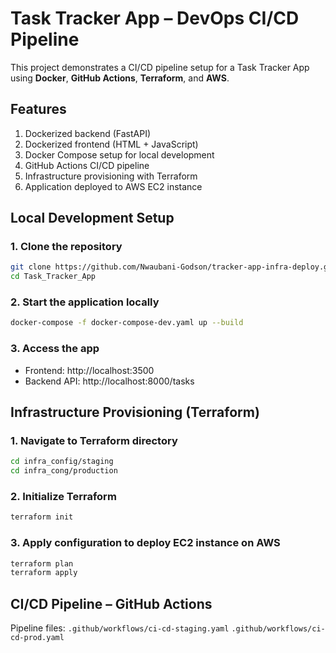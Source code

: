 
# Task Tracker App – DevOps CI/CD Pipeline

This project demonstrates a CI/CD pipeline setup for a Task Tracker App using **Docker**, **GitHub Actions**, **Terraform**, and **AWS**.

## Features

1. Dockerized backend (FastAPI)  
2. Dockerized frontend (HTML + JavaScript)  
3. Docker Compose setup for local development  
4. GitHub Actions CI/CD pipeline  
5. Infrastructure provisioning with Terraform  
6. Application deployed to AWS EC2 instance  

## Local Development Setup

### 1. Clone the repository

```bash
git clone https://github.com/Nwaubani-Godson/tracker-app-infra-deploy.git
cd Task_Tracker_App
```

### 2. Start the application locally

```bash
docker-compose -f docker-compose-dev.yaml up --build
```

### 3. Access the app

- Frontend: http://localhost:3500  
- Backend API: http://localhost:8000/tasks

## Infrastructure Provisioning (Terraform)

### 1. Navigate to Terraform directory

```bash
cd infra_config/staging
cd infra_cong/production
```

### 2. Initialize Terraform

```bash
terraform init
```

### 3. Apply configuration to deploy EC2 instance on AWS

```bash
terraform plan
terraform apply
```

## CI/CD Pipeline – GitHub Actions

Pipeline files: `.github/workflows/ci-cd-staging.yaml` 
                `.github/workflows/ci-cd-prod.yaml`

